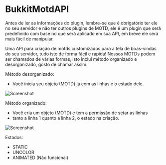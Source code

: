 # BukkitMotdAPI

Antes de ler as informações do plugin, lembre-se que é obrigatório ter ele no seu servidor e não ter outros plugins de MOTD, ele é um plugin que será predefinido com base no que será aplicado em sua API, em breve ele será mais fácil de manipular.

Uma API para criação de motds customizados para a tela de boas-vindas do seu servidor, tudo isto de forma fácil e rápida!
Nossos MOTDs podem ser chamados de várias formas, isto incluí método organizado e desorganizado, gosto de chamar assim.

Método desorganizado:
- Você inicia seu objeto (MOTD) já com as linhas e o estado dele.

![Screenshot](https://imgur.com/qw0p6Cv.png)

Método organizado:
- Você cria um objeto (MOTD) e tem a permissão de setar as linhas
- tanto a linha 1 quanto a linha 2, o estado na criação.

![Screenshot](https://imgur.com/HdQtSnX.png)

Estados:
- STATIC
- UNCOLOR
- ANIMATED (Não funcional)
